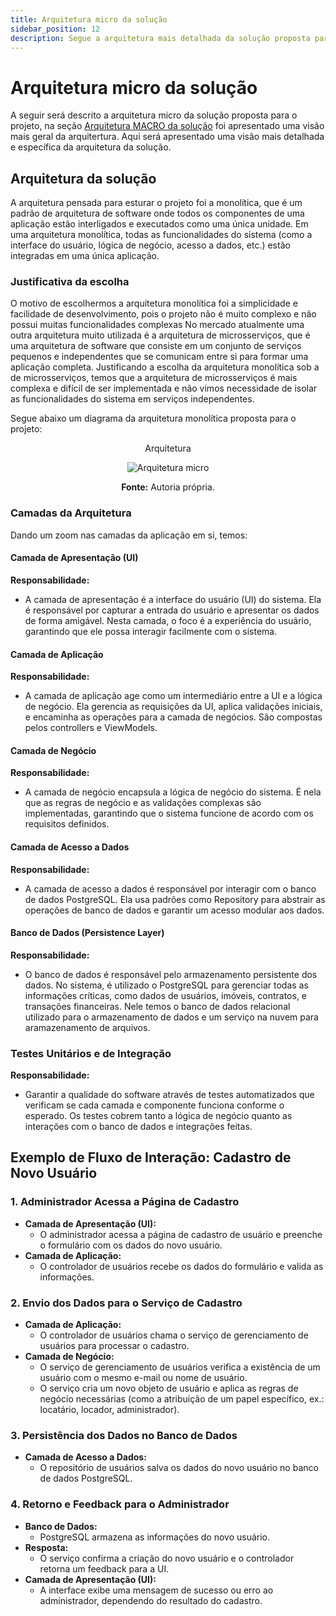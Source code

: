 ```yaml
---
title: Arquitetura micro da solução
sidebar_position: 12
description: Segue a arquitetura mais detalhada da solução proposta para o projeto.
---
```


# Arquitetura micro da solução

A seguir será descrito a arquitetura micro da solução proposta para o projeto, na seção [Arquitetura MACRO da solução](/docs/Entendimento%20do%20problema/arquitetura.md) foi apresentado uma visão mais geral da arquitertura. Aqui será apresentado uma visão mais detalhada e específica da arquitetura da solução.

## Arquitetura da solução

A arquitetura pensada para esturar o projeto foi a monolítica, que é um padrão de arquitetura de software onde todos os componentes de uma aplicação estão interligados e executados como uma única unidade. Em uma arquitetura monolítica, todas as funcionalidades do sistema (como a interface do usuário, lógica de negócio, acesso a dados, etc.) estão integradas em uma única aplicação. 

### Justificativa da escolha

O motivo de escolhermos a arquitetura monolítica foi a simplicidade e facilidade de desenvolvimento, pois o projeto não é muito complexo e não possui muitas funcionalidades complexas No mercado atualmente uma outra arquitetura muito utilizada é a arquitetura de microsserviços, que é uma arquitetura de software que consiste em um conjunto de serviços pequenos e independentes que se comunicam entre si para formar uma aplicação completa. Justificando a escolha da arquitetura monolítica sob a de microsserviços, temos que a arquitetura de microsserviços é mais complexa e difícil de ser implementada e não vimos necessidade de isolar as funcionalidades do sistema em serviços independentes.

Segue abaixo um diagrama da arquitetura monolítica proposta para o projeto:

<div align="center">
    <p> Arquitetura</p>
    <img src={require('../../static/img/arquitetura_micro.png').default} alt="Arquitetura micro" style={{ display: 'block', marginLeft: 'auto', marginRight: 'auto'}}/>
    <p><b>Fonte:</b> Autoria própria.</p>
</div>

### Camadas da Arquitetura

Dando um zoom nas camadas da aplicação em si, temos:

#### Camada de Apresentação (UI)

**Responsabilidade:**
- A camada de apresentação é a interface do usuário (UI) do sistema. Ela é responsável por capturar a entrada do usuário e apresentar os dados de forma amigável. Nesta camada, o foco é a experiência do usuário, garantindo que ele possa interagir facilmente com o sistema.

#### Camada de Aplicação

**Responsabilidade:**
- A camada de aplicação age como um intermediário entre a UI e a lógica de negócio. Ela gerencia as requisições da UI, aplica validações iniciais, e encaminha as operações para a camada de negócios. São compostas pelos controllers e ViewModels.
  
#### Camada de Negócio

**Responsabilidade:**
- A camada de negócio encapsula a lógica de negócio do sistema. É nela que as regras de negócio e as validações complexas são implementadas, garantindo que o sistema funcione de acordo com os requisitos definidos.

#### Camada de Acesso a Dados

**Responsabilidade:**
- A camada de acesso a dados é responsável por interagir com o banco de dados PostgreSQL. Ela usa padrões como Repository para abstrair as operações de banco de dados e garantir um acesso modular aos dados.

#### Banco de Dados (Persistence Layer)

**Responsabilidade:**
- O banco de dados é responsável pelo armazenamento persistente dos dados. No sistema, é utilizado o PostgreSQL para gerenciar todas as informações críticas, como dados de usuários, imóveis, contratos, e transações financeiras. Nele temos o banco de dados relacional utilizado para o armazenamento de dados e um serviço na nuvem para aramazenamento de arquivos.
  
### Testes Unitários e de Integração

**Responsabilidade:**
- Garantir a qualidade do software através de testes automatizados que verificam se cada camada e componente funciona conforme o esperado. Os testes cobrem tanto a lógica de negócio quanto as interações com o banco de dados e integrações feitas. 


## Exemplo de Fluxo de Interação: Cadastro de Novo Usuário

### 1. Administrador Acessa a Página de Cadastro

- **Camada de Apresentação (UI):**
  - O administrador acessa a página de cadastro de usuário e preenche o formulário com os dados do novo usuário.
- **Camada de Aplicação:**
  - O controlador de usuários recebe os dados do formulário e valida as informações.
  
### 2. Envio dos Dados para o Serviço de Cadastro

- **Camada de Aplicação:**
  - O controlador de usuários chama o serviço de gerenciamento de usuários para processar o cadastro.
- **Camada de Negócio:**
  - O serviço de gerenciamento de usuários verifica a existência de um usuário com o mesmo e-mail ou nome de usuário.
  - O serviço cria um novo objeto de usuário e aplica as regras de negócio necessárias (como a atribuição de um papel específico, ex.: locatário, locador, administrador).
  
### 3. Persistência dos Dados no Banco de Dados

- **Camada de Acesso a Dados:**
  - O repositório de usuários salva os dados do novo usuário no banco de dados PostgreSQL.
  
### 4. Retorno e Feedback para o Administrador

- **Banco de Dados:**
  - PostgreSQL armazena as informações do novo usuário.
- **Resposta:**
  - O serviço confirma a criação do novo usuário e o controlador retorna um feedback para a UI.
- **Camada de Apresentação (UI):**
  - A interface exibe uma mensagem de sucesso ou erro ao administrador, dependendo do resultado do cadastro.


